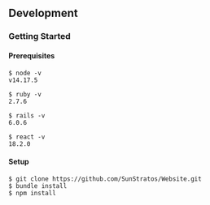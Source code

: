 ## Development
### Getting Started
#### Prerequisites
```
$ node -v
v14.17.5

$ ruby -v
2.7.6

$ rails -v
6.0.6

$ react -v
18.2.0
```

#### Setup
```
$ git clone https://github.com/SunStratos/Website.git
$ bundle install
$ npm install
```